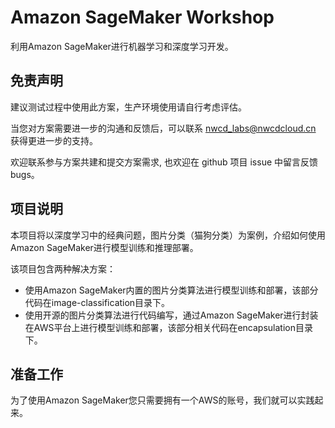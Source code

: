 # Amazon SageMaker Workshop
利用Amazon SageMaker进行机器学习和深度学习开发。
## 免责声明
建议测试过程中使用此方案，生产环境使用请自行考虑评估。

当您对方案需要进一步的沟通和反馈后，可以联系 nwcd_labs@nwcdcloud.cn 获得更进一步的支持。

欢迎联系参与方案共建和提交方案需求, 也欢迎在 github 项目 issue 中留言反馈 bugs。

## 项目说明
本项目将以深度学习中的经典问题，图片分类（猫狗分类）为案例，介绍如何使用Amazon SageMaker进行模型训练和推理部署。

该项目包含两种解决方案：
* 使用Amazon SageMaker内置的图片分类算法进行模型训练和部署，该部分代码在image-classification目录下。
* 使用开源的图片分类算法进行代码编写，通过Amazon SageMaker进行封装在AWS平台上进行模型训练和部署，该部分相关代码在encapsulation目录下。

## 准备工作
为了使用Amazon SageMaker您只需要拥有一个AWS的账号，我们就可以实践起来。